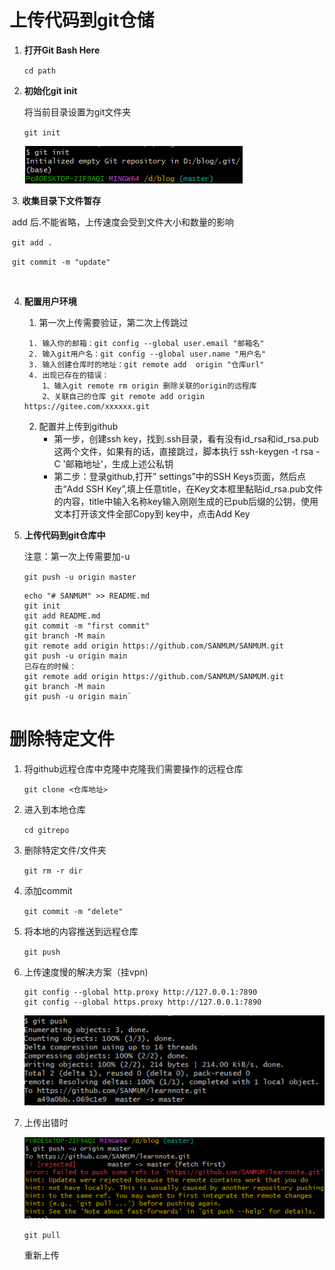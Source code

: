 # 上传代码到git仓储

1. **打开Git Bash Here**

   `cd path`

2. **初始化git init**

   将当前目录设置为git文件夹

   `git init`

   ![](img/git.png)

​	3. **收集目录下文件暂存**

​		add 后.不能省略，上传速度会受到文件大小和数量的影响

​		`git add .`

​		`git commit -m "update" `

​		

 4. **配置用户环境**

    1. 第一次上传需要验证，第二次上传跳过

    ```
     1. 输入你的邮箱：git config --global user.email "邮箱名"
     2. 输入git用户名：git config --global user.name "用户名"
     3. 输入创建仓库时的地址：git remote add  origin "仓库url"
     4. 出现已存在的错误：
     	1、输入git remote rm origin 删除关联的origin的远程库
    	2、关联自己的仓库 git remote add origin https://gitee.com/xxxxxx.git
    
    ```

    2. 配置并上传到github
       - 第一步，创建ssh key，找到.ssh目录，看有没有id_rsa和id_rsa.pub这两个文件，如果有的话，直接跳过，脚本执行 ssh-keygen -t rsa -C '邮箱地址'，生成上述公私钥
       - 第二步：登录github,打开” settings”中的SSH Keys页面，然后点击“Add SSH Key”,填上任意title，在Key文本框里黏贴id_rsa.pub文件的内容，title中输入名称key输入刚刚生成的已pub后缀的公钥，使用文本打开该文件全部Copy到 key中，点击Add Key

 5. **上传代码到git仓库中**

    注意：第一次上传需要加-u

    `git push -u origin master`

		echo "# SANMUM" >> README.md
		git init
		git add README.md
		git commit -m "first commit"
		git branch -M main
		git remote add origin https://github.com/SANMUM/SANMUM.git
		git push -u origin main
		已存在的时候：
		git remote add origin https://github.com/SANMUM/SANMUM.git
		git branch -M main
		git push -u origin main`



# 删除特定文件

1. 将github远程仓库中克隆中克隆我们需要操作的远程仓库

   `git clone <仓库地址>`

2. 进入到本地仓库

    `cd gitrepo`

3. 删除特定文件/文件夹

    `git rm -r dir`

4. 添加commit

    `git commit -m "delete"`

5. 将本地的内容推送到远程仓库

    `git push`


6. 上传速度慢的解决方案（挂vpn)

	```
	git config --global http.proxy http://127.0.0.1:7890
	git config --global https.proxy http://127.0.0.1:7890
	```

	![](img/image-20221024133108731.png)

 7. 上传出错时

	![image-20221024134043035](img/image-20221024134043035.png)		

	`git pull`
	
	重新上传
